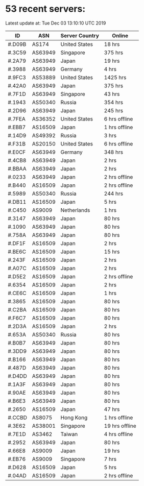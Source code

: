 # 53 recent servers:

Latest update at: Tue Dec 03 13:10:10 UTC 2019

| ID | ASN | Server Country | Online |
| -- | --- | -------------- | ------ |
| #.D09B | AS174 | United States | 18 hrs |
| #.3C59 | AS63949 | Singapore | 375 hrs |
| #.2A79 | AS63949 | Japan | 19 hrs |
| #.3988 | AS63949 | Germany | 4 hrs |
| #.9FC3 | AS53889 | United States | 1425 hrs |
| #.42A0 | AS63949 | Japan | 375 hrs |
| #.7F1D | AS63949 | Singapore | 43 hrs |
| #.1943 | AS50340 | Russia | 354 hrs |
| #.2D96 | AS63949 | Japan | 245 hrs |
| #.7FEA | AS36352 | United States | 6 hrs offline |
| #.EBB7 | AS16509 | Japan | 1 hrs offline |
| #.14D9 | AS49392 | Russia | 3 hrs |
| #.F31B | AS20150 | United States | 6 hrs offline |
| #.E0CF | AS63949 | Germany | 348 hrs |
| #.4CB8 | AS63949 | Japan | 2 hrs |
| #.BBAA | AS63949 | Japan | 2 hrs |
| #.0233 | AS63949 | Japan | 2 hrs offline |
| #.B440 | AS16509 | Japan | 2 hrs offline |
| #.5989 | AS50340 | Russia | 244 hrs |
| #.DB11 | AS16509 | Japan | 5 hrs |
| #.C450 | AS9009 | Netherlands | 1 hrs |
| #.3147 | AS63949 | Japan | 80 hrs |
| #.1090 | AS63949 | Japan | 80 hrs |
| #.758A | AS63949 | Japan | 80 hrs |
| #.DF1F | AS16509 | Japan | 2 hrs |
| #.BE6C | AS16509 | Japan | 15 hrs |
| #.243F | AS16509 | Japan | 2 hrs |
| #.A07C | AS16509 | Japan | 2 hrs |
| #.D5E2 | AS16509 | Japan | 2 hrs offline |
| #.6354 | AS16509 | Japan | 2 hrs |
| #.CE6C | AS16509 | Japan | 1 hrs |
| #.3865 | AS16509 | Japan | 80 hrs |
| #.C2BA | AS16509 | Japan | 80 hrs |
| #.F6C7 | AS16509 | Japan | 80 hrs |
| #.2D3A | AS16509 | Japan | 2 hrs |
| #.653A | AS50340 | Russia | 80 hrs |
| #.B0B7 | AS63949 | Japan | 80 hrs |
| #.3DD9 | AS63949 | Japan | 80 hrs |
| #.B166 | AS63949 | Japan | 80 hrs |
| #.487D | AS63949 | Japan | 80 hrs |
| #.D4DD | AS63949 | Japan | 80 hrs |
| #.1A3F | AS63949 | Japan | 80 hrs |
| #.90AE | AS63949 | Japan | 80 hrs |
| #.B6E3 | AS63949 | Japan | 80 hrs |
| #.2650 | AS16509 | Japan | 47 hrs |
| #.CCBD | AS8075 | Hong Kong | 1 hrs offline |
| #.3E62 | AS38001 | Singapore | 19 hrs offline |
| #.7E1D | AS3462 | Taiwan | 4 hrs offline |
| #.2952 | AS63949 | Japan | 80 hrs |
| #.66E8 | AS9009 | Japan | 19 hrs |
| #.EB76 | AS9009 | Singapore | 7 hrs |
| #.D628 | AS16509 | Japan | 5 hrs |
| #.04AD | AS16509 | Japan | 2 hrs offline |

